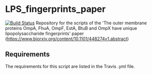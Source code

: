# LPS_fingerprints_paper
[![Build Status](https://travis-ci.org/js1710/LPS_fingerprints_paper.svg?branch=master)](https://travis-ci.org/js1710/LPS_fingerprints_paper)
Repository for the scripts of the 'The outer membrane proteins OmpA, FhuA, OmpF, EstA, BtuB and OmpX have unique lipopolysaccharide fingerprints' paper (https://www.biorxiv.org/content/10.1101/448274v1.abstract)

## Requirements
The requirements for this script are listed in the Travis .yml file.


